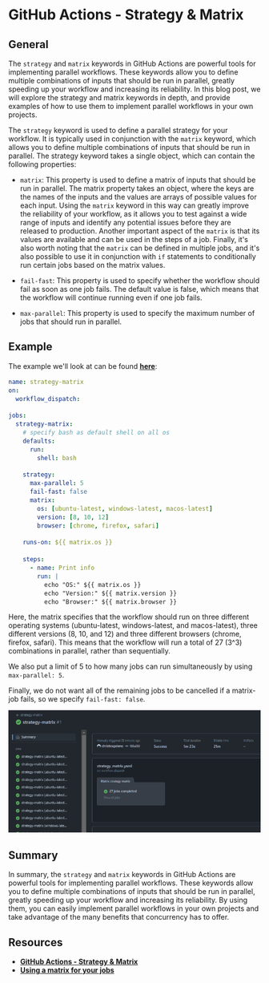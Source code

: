 # GitHub Actions - Strategy & Matrix

## General

The `strategy` and `matrix` keywords in GitHub Actions are powerful tools for implementing parallel workflows. These keywords allow you to define multiple combinations of inputs that should be run in parallel, greatly speeding up your workflow and increasing its reliability. In this blog post, we will explore the strategy and matrix keywords in depth, and provide examples of how to use them to implement parallel workflows in your own projects.

The `strategy` keyword is used to define a parallel strategy for your workflow. It is typically used in conjunction with the `matrix` keyword, which allows you to define multiple combinations of inputs that should be run in parallel. The strategy keyword takes a single object, which can contain the following properties:

- `matrix`: This property is used to define a matrix of inputs that should be run in parallel. The matrix property takes an object, where the keys are the names of the inputs and the values are arrays of possible values for each input. Using the `matrix` keyword in this way can greatly improve the reliability of your workflow, as it allows you to test against a wide range of inputs and identify any potential issues before they are released to production. Another important aspect of the `matrix` is that its values are available and can be used in the steps of a job. Finally, it's also worth noting that the `matrix` can be defined in multiple jobs, and it's also possible to use it in conjunction with `if` statements to conditionally run certain jobs based on the matrix values.

- `fail-fast`: This property is used to specify whether the workflow should fail as soon as one job fails. The default value is false, which means that the workflow will continue running even if one job fails.

- `max-parallel`: This property is used to specify the maximum number of jobs that should run in parallel.

## Example

The example we'll look at can be found [**here**](https://github.com/christosgalano/GitHub-Actions-Deep-Dive/blob/main/.github/workflows/strategy_matrix.yaml):

```yaml
name: strategy-matrix
on:
  workflow_dispatch:

jobs:
  strategy-matrix:
    # specify bash as default shell on all os
    defaults:
      run:
        shell: bash

    strategy:
      max-parallel: 5
      fail-fast: false
      matrix:
        os: [ubuntu-latest, windows-latest, macos-latest]
        version: [8, 10, 12]
        browser: [chrome, firefox, safari]

    runs-on: ${{ matrix.os }}

    steps:
      - name: Print info
        run: |
          echo "OS:" ${{ matrix.os }}
          echo "Version:" ${{ matrix.version }}
          echo "Browser:" ${{ matrix.browser }}
```

Here, the matrix specifies that the workflow should run on three different operating systems (ubuntu-latest, windows-latest, and macos-latest), three different versions (8, 10, and 12) and three different browsers (chrome, firefox, safari). This means that the workflow will run a total of 27 (3^3) combinations in parallel, rather than sequentially.

We also put a limit of 5 to how many jobs can run simultaneously by using `max-parallel: 5`.

Finally, we do not want all of the remaining jobs to be cancelled if a matrix-job fails, so we specify `fail-fast: false`.

![strategy-matrix](../../images/actions/strategy-matrix.png)

## Summary

In summary, the `strategy` and `matrix` keywords in GitHub Actions are powerful tools for implementing parallel workflows. These keywords allow you to define multiple combinations of inputs that should be run in parallel, greatly speeding up your workflow and increasing its reliability. By using them, you can easily implement parallel workflows in your own projects and take advantage of the many benefits that concurrency has to offer.

## Resources

- [**GitHub Actions - Strategy & Matrix**](https://christosgalano.github.io/github/github-actions-strategy-and-matrix/)
- [**Using a matrix for your jobs**](https://docs.github.com/en/actions/using-jobs/using-a-matrix-for-your-jobs)
